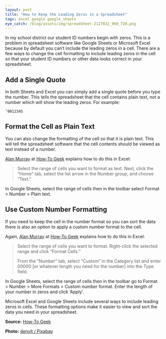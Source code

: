 ```yaml
---
layout: post
title: "How to Keep the Leading Zeros in a Spreadsheet"
tags: excel google google_sheets
eye_catch: /blog/assets/img/spreadsheet-2127832_960_720.png
---
```


In my school district our student ID numbers begin with zeros.  This is a problem in spreadsheet software like Google Sheets or Microsoft Excel because by default you can’t include the leading zeros in a cell.  There are a few ways to change the cell formatting to include leading zeros in the cell so that your student ID numbers or other data looks correct in your spreadsheet.

<!--more-->

## Add a Single Quote

In both Sheets and Excel you can simply add a single quote before you type the number.  This tells the spreadsheet that the cell contains plain text, not a number which will show the leading zeros.  For example:

`’0012345`

## Format the Cell as Plain Text

You can also change the formatting of the cell so that it is plain text.  This will tell the spreadsheet software that the cell contents should be viewed as text instead of a number.  

[Alan Murray](https://twitter.com/Computergaga1) at [How-To Geek](https://www.howtogeek.com/) explains how to do this in Excel:

>Select the range of cells you want to format as text. Next, click the “Home” tab, select the list arrow in the Number group, and choose “Text.”

In Google Sheets, select the range of cells then in the toolbar select Format > Number > Plain text.

## Use Custom Number Formatting

If you need to keep the cell in the number format so you can sort the data there is also an option to apply a custom number format to the cell.

Again, [Alan Murray](https://twitter.com/Computergaga1) at [How-To Geek](https://www.howtogeek.com/) explains how to do this in Excel:

>Select the range of cells you want to format. Right-click the selected range and click “Format Cells.”
>
>From the “Number” tab, select “Custom” in the Category list and enter 00000 [or whatever length you need for the number] into the Type field.

In Google Sheets, select the range of cells then in the toolbar go to Format > Number > More Formats > Custom number format.  Enter the length of your number in zeros and click ‘Apply’.

Microsoft Excel and Google Sheets include several ways to include leading zeros in cells.  These formatting options make it easier to view and sort the data you need in your spreadsheet.

**Source:** [How-To Geek](https://www.howtogeek.com/434261/how-to-enter-zero-before-a-number-in-excel/)

**Photo:** [denvit / Pixabay](https://pixabay.com/images/id-2127832/)
